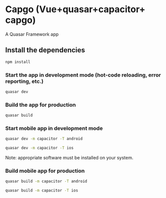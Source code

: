 # Capgo (Vue+quasar+capacitor+ capgo)

A Quasar Framework app

## Install the dependencies
```bash
npm install
```

### Start the app in development mode (hot-code reloading, error reporting, etc.)
```bash
quasar dev
```


### Build the app for production
```bash
quasar build
```

### Start mobile app in development mode 
```bash
quasar dev -m capacitor -T android

quasar dev -m capacitor -T ios
```
Note: appropriate software must be installed on your system.


### Build mobile app for production
```bash
quasar build -m capacitor -T android

quasar build -m capacitor -T ios
```

